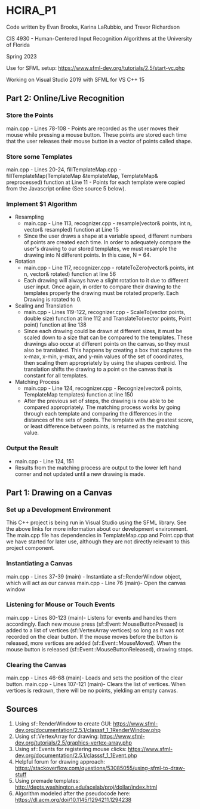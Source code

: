 # HCIRA_P1
Code written by Evan Brooks, Karina LaRubbio, and Trevor Richardson

CIS 4930 - Human-Centered Input Recognition Algorithms at the University of Florida

Spring 2023

Use for SFML setup: https://www.sfml-dev.org/tutorials/2.5/start-vc.php

Working on Visual Studio 2019 with SFML for VS C++ 15

## Part 2: Online/Live Recognition
### Store the Points
main.cpp - Lines 78-108 - Points are recorded as the user moves their mouse while pressing a mouse button. These points are stored each time that the user releases their mouse button in a vector of points called shape. 
### Store some Templates
main.cpp - Lines 20-24, fillTemplateMap.cpp - fillTemplateMap(TemplateMap &templateMap, TemplateMap& preprocessed) function at Line 11 - Points for each template were copied from the Javascript online (See source 5 below).
### Implement $1 Algorithm
- Resampling
  - main.cpp - Line 113, recognizer.cpp - resample(vector<Point>& points,  int n, vector<Point>& resampled) function at Line 15
  - Since the user draws a shape at a variable speed, different numbers of points are created each time. In order to adequately compare the user's drawing to our stored templates, we must resample the drawing into N different points. In this case, N = 64.
- Rotation
  - main.cpp - Line 117, recognizer.cpp - rotateToZero(vector<Point>& points, int n, vector<Point>& rotated) function at line 56
  - Each drawing will always have a slight rotation to it due to different user input. Once again, in order to compare their drawing to the templates properly the drawing must be rotated properly. Each Drawing is rotated to 0.
- Scaling and Translation
  - main.cpp - Lines 119-122, recognizer.cpp - ScaleTo(vector<Point> points, double size) function at line 112 and TranslateTo(vector<Point> points, Point point) function at line 138
  - Since each drawing could be drawn at different sizes, it must be scaled down to a size that can be compared to the templates. These drawings also occur at different points on the canvas, so they must also be translated. This happens by creating a box that captures the x-max, x-min, y-max, and y-min values of the set of coordinates, then scaling them appropriately by using the shapes centroid. The translation shifts the drawing to a point on the canvas that is constant for all templates.
- Matching Process
  - main.cpp - Line 124, recognizer.cpp - Recognize(vector<Point>& points, TemplateMap templates) function at line 150
  - After the previous set of steps, the drawing is now able to be compared appropriately. The matching process works by going through each template and comparing the differences in the distances of the sets of points. The template with the greatest score, or least difference between points, is returned as the matching value.
### Output the Result
  - main.cpp - Line 124, 151
  - Results from the matching process are output to the lower left hand corner and not updated until a new drawing is made.

## Part 1: Drawing on a Canvas
### Set up a Development Environment
This C++ project is being run in Visual Studio using the SFML library. See the above links for more information about our development environment. The main.cpp file has dependencies in TemplateMap.cpp and Point.cpp that we have started for later use, although they are not directly relevant to this project component.
### Instantiating a Canvas
main.cpp - Lines 37-39 (main) - Instantiate a sf::RenderWindow object, which will act as our canvas
main.cpp - Line 76  (main)- Open the canvas window
### Listening for Mouse or Touch Events
main.cpp - Lines 80-123  (main)- Listens for events and handles them accordingly. Each new mouse press (sf::Event::MouseButtonPressed) is added to a list of vertices (sf::VertexArray vertices) so long as it was not recorded on the clear button. If the mouse moves before the button is released, more vertices are added (sf::Event::MouseMoved). When the mouse button is released (sf::Event::MouseButtonReleased), drawing stops. 
### Clearing the Canvas
main.cpp - Lines 46-68  (main)- Loads and sets the position of the clear button.
main.cpp - Lines 107-121  (main)- Clears the list of vertices. When vertices is redrawn, there will be no points, yielding an empty canvas. 

## Sources
1. Using sf::RenderWindow to create GUI: https://www.sfml-dev.org/documentation/2.5.1/classsf_1_1RenderWindow.php
2. Using sf::VertexArray for drawing: https://www.sfml-dev.org/tutorials/2.5/graphics-vertex-array.php
3. Using sf::Events for registering mouse clicks: https://www.sfml-dev.org/documentation/2.5.1/classsf_1_1Event.php
4. Helpful forum for drawing approach: https://stackoverflow.com/questions/53085055/using-sfml-to-draw-stuff
5. Using premade templates: http://depts.washington.edu/acelab/proj/dollar/index.html
6. Algorithm modeled after the pseudocode here: https://dl.acm.org/doi/10.1145/1294211.1294238

